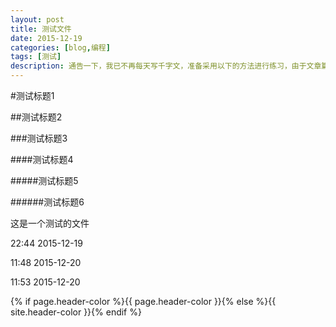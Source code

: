 ```yaml
---
layout: post
title: 测试文件
date: 2015-12-19
categories: [blog,编程]
tags: [测试]
description: 通告一下，我已不再每天写千字文，准备采用以下的方法进行练习，由于文章篇幅较长，链接较多，建议到简书或博客进行阅读。
---
```


#测试标题1

##测试标题2


###测试标题3


####测试标题4

#####测试标题5


######测试标题6


这是一个测试的文件

22:44 2015-12-19


11:48 2015-12-20



11:53 2015-12-20



{% if page.header-color %}{{ page.header-color }}{% else %}{{ site.header-color }}{% endif %}





